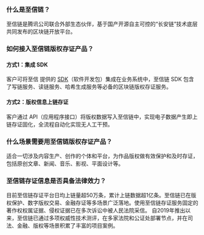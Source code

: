 ### 什么是至信链？			
至信链是腾讯公司联合外部生态伙伴，基于国产开源自主可控的“长安链”技术底层共同发布的区块链开放平台。

### 如何接入至信链版权存证产品？			
#### 方式1：集成 SDK
客户可将至信 提供的 [SDK](https://www.zxinchain.com/accessDocuments/#%E5%8F%91%E8%B5%B7%E6%95%B0%E5%AD%97%E7%89%88%E6%9D%83%E5%AD%98%E8%AF%81%E8%AF%B7%E6%B1%82)（软件开发包）集成在业务系统中，至信链 SDK 包含了写链服务、读链服务、哈希生成服务等必备的区块链版权存证服务。



#### 方式2：版权信息上链存证
客户通过 API（应用程序接口）将版权数据写入至信链中，实现电子数据产生即上链存证固化，全流程自动化实现无人工干预。

### 什么场景需要用至信链版权存证产品？			
适合一切涉及内容生产、创作的个体和平台，为作品版权做有效保护和及时存证，包括原创文章、新闻、音乐、影视、平面设计等。

### 至信链存证信息是否具备法律效力？			
目前至信链存证平台日均上链量超50万条，累计上链数据超1亿条。至信链已在版权保护、数字版权交易、金融存证等多场景广泛落地。使用至信链存证服务固定的著作权权属证据、侵权证据已在多次诉讼中被人民法院采信。
自2019年推出以来，至信链已通过多项权威性技术测评，在多家法院和公证处部署节点，并在司法、金融、版权等场景积累了丰富的项目案例。

